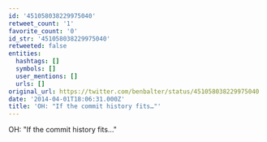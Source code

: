 ```yaml
---
id: '451058038229975040'
retweet_count: '1'
favorite_count: '0'
id_str: '451058038229975040'
retweeted: false
entities:
  hashtags: []
  symbols: []
  user_mentions: []
  urls: []
original_url: https://twitter.com/benbalter/status/451058038229975040
date: '2014-04-01T18:06:31.000Z'
title: 'OH: "If the commit history fits…"'
---
```


OH: "If the commit history fits…"